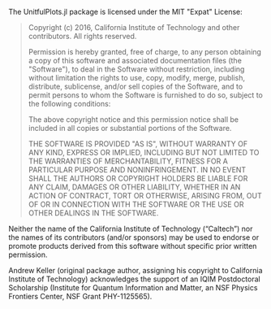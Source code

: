 The UnitfulPlots.jl package is licensed under the MIT "Expat" License:

> Copyright (c) 2016, California Institute of Technology and other contributors. All rights reserved.
> 
> Permission is hereby granted, free of charge, to any person obtaining a copy
> of this software and associated documentation files (the "Software"), to deal
> in the Software without restriction, including without limitation the rights
> to use, copy, modify, merge, publish, distribute, sublicense, and/or sell
> copies of the Software, and to permit persons to whom the Software is
> furnished to do so, subject to the following conditions:
> 
> The above copyright notice and this permission notice shall be included in all
> copies or substantial portions of the Software.
> 
> THE SOFTWARE IS PROVIDED "AS IS", WITHOUT WARRANTY OF ANY KIND, EXPRESS OR
> IMPLIED, INCLUDING BUT NOT LIMITED TO THE WARRANTIES OF MERCHANTABILITY,
> FITNESS FOR A PARTICULAR PURPOSE AND NONINFRINGEMENT. IN NO EVENT SHALL THE
> AUTHORS OR COPYRIGHT HOLDERS BE LIABLE FOR ANY CLAIM, DAMAGES OR OTHER
> LIABILITY, WHETHER IN AN ACTION OF CONTRACT, TORT OR OTHERWISE, ARISING FROM,
> OUT OF OR IN CONNECTION WITH THE SOFTWARE OR THE USE OR OTHER DEALINGS IN THE
> SOFTWARE.

Neither the name of the California Institute of Technology (“Caltech”) nor the names of its contributors (and/or sponsors) may be used to endorse or promote products derived from this software without specific prior written permission.

Andrew Keller (original package author, assigning his copyright to California Institute of Technology) acknowledges the support of an IQIM Postdoctoral Scholarship (Institute for Quantum Information and Matter, an NSF Physics Frontiers Center, NSF Grant PHY-1125565).
